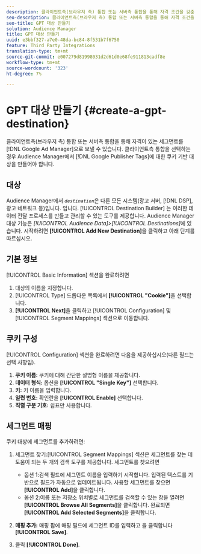 ```yaml
---
description: 클라이언트측(브라우저 측) 통합 또는 서버측 통합을 통해 자격 조건을 갖춘 세그먼트를 Google Ad Manager로 보낼 수 있습니다. 클라이언트측 통합을 선택하는 경우 Audience Manager에서 Google 게시자 태그의 쿠키 기반 대상을 만들어야 합니다.
seo-description: 클라이언트측(브라우저 측) 통합 또는 서버측 통합을 통해 자격 조건을 갖춘 세그먼트를 Google Ad Manager로 보낼 수 있습니다. 클라이언트측 통합을 선택하는 경우 Audience Manager에서 Google 게시자 태그의 쿠키 기반 대상을 만들어야 합니다.
seo-title: GPT 대상 만들기
solution: Audience Manager
title: GPT 대상 만들기
uuid: e3bbf327-a7e0-48da-bc84-8f531b7f6750
feature: Third Party Integrations
translation-type: tm+mt
source-git-commit: e007279d81998031d2d61d0e68fe911813cadf8e
workflow-type: tm+mt
source-wordcount: '323'
ht-degree: 7%

---
```



# GPT 대상 만들기 {#create-a-gpt-destination}

클라이언트측(브라우저 측) 통합 또는 서버측 통합을 통해 자격이 있는 세그먼트를 [!DNL Google Ad Manager]으로 보낼 수 있습니다. 클라이언트측 통합을 선택하는 경우 Audience Manager에서 [!DNL Google Publisher Tags]에 대한 쿠키 기반 대상을 만들어야 합니다.

## 대상

Audience Manager에서 *`destination`*&#x200B;은 다른 모든 시스템(광고 서버, [!DNL DSP], 광고 네트워크 등)입니다. 입니다. [!UICONTROL Destination Builder] 는 이러한 데이터 전달 프로세스를 만들고 관리할 수 있는 도구를 제공합니다. Audience Manager 대상 기능은 *[!UICONTROL Audience Data]>[!UICONTROL Destinations]*&#x200B;에 있습니다. 시작하려면 **[!UICONTROL Add New Destination]**&#x200B;을 클릭하고 아래 단계를 따르십시오.

## 기본 정보

[!UICONTROL Basic Information] 섹션을 완료하려면

1. 대상의 이름을 지정합니다.
1. [!UICONTROL Type] 드롭다운 목록에서 **[!UICONTROL "Cookie"]**&#x200B;을 선택합니다.
1. **[!UICONTROL Next]**&#x200B;을 클릭하고 [!UICONTROL Configuration] 및 [!UICONTROL Segment Mappings] 섹션으로 이동합니다.

## 쿠키 구성

[!UICONTROL Configuration] 섹션을 완료하려면 다음을 제공하십시오(다른 필드는 선택 사항임).

1. **쿠키 이름:** 쿠키에 대해 간단한 설명형 이름을 제공합니다.
1. **데이터 형식:** 옵션을  **[!UICONTROL "Single Key"]** 선택합니다.
1. **키:** 키 이름을 입력합니다.
1. **일련 번호:** 확인란을  **[!UICONTROL Enable]** 선택합니다.
1. **직렬 구분 기호:** 쉼표만 사용합니다.

## 세그먼트 매핑

쿠키 대상에 세그먼트를 추가하려면:

1. 세그먼트 찾기:[!UICONTROL Segment Mappings] 섹션은 세그먼트를 찾는 데 도움이 되는 두 개의 검색 도구를 제공합니다. 세그먼트를 찾으려면

   * 옵션 1:검색 필드에 세그먼트 이름을 입력하기 시작합니다. 입력된 텍스트를 기반으로 필드가 자동으로 업데이트됩니다. 사용할 세그먼트를 찾으면 **[!UICONTROL Add]**&#x200B;을 클릭합니다.
   * 옵션 2:이름 또는 저장소 위치별로 세그먼트를 검색할 수 있는 창을 열려면 **[!UICONTROL Browse All Segments]**&#x200B;을 클릭합니다. 완료되면 **[!UICONTROL Add Selected Segments]**&#x200B;을 클릭합니다.

1. **매핑 추가:** 매핑 팝에 매핑 필드에 세그먼트 ID를 입력하고 을 클릭합니다 **[!UICONTROL Save]**.

1. 클릭 **[!UICONTROL Done]**.